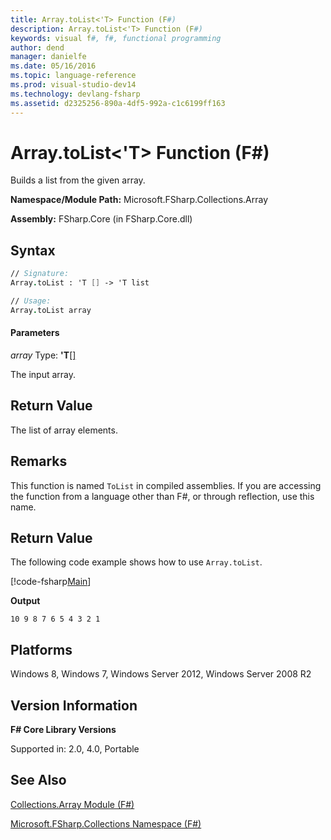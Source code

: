 ```yaml
---
title: Array.toList<'T> Function (F#)
description: Array.toList<'T> Function (F#)
keywords: visual f#, f#, functional programming
author: dend
manager: danielfe
ms.date: 05/16/2016
ms.topic: language-reference
ms.prod: visual-studio-dev14
ms.technology: devlang-fsharp
ms.assetid: d2325256-890a-4df5-992a-c1c6199ff163 
---
```


# Array.toList<'T> Function (F#)

Builds a list from the given array.

**Namespace/Module Path:** Microsoft.FSharp.Collections.Array

**Assembly:** FSharp.Core (in FSharp.Core.dll)


## Syntax

```fsharp
// Signature:
Array.toList : 'T [] -> 'T list

// Usage:
Array.toList array
```

#### Parameters
*array*
Type: **'T**[[]](https://msdn.microsoft.com/library/def20292-9aae-4596-9275-b94e594f8493)


The input array.

## Return Value

The list of array elements.

## Remarks
This function is named `ToList` in compiled assemblies. If you are accessing the function from a language other than F#, or through reflection, use this name.

## Return Value

The following code example shows how to use `Array.toList`.

[!code-fsharp[Main](snippets/fsarrays/snippet68.fs)]

**Output**

```
10 9 8 7 6 5 4 3 2 1
```

## Platforms
Windows 8, Windows 7, Windows Server 2012, Windows Server 2008 R2


## Version Information
**F# Core Library Versions**

Supported in: 2.0, 4.0, Portable


## See Also
[Collections.Array Module &#40;F&#35;&#41;](Collections.Array-Module-%5BFSharp%5D.md)

[Microsoft.FSharp.Collections Namespace &#40;F&#35;&#41;](Microsoft.FSharp.Collections-Namespace-%5BFSharp%5D.md)